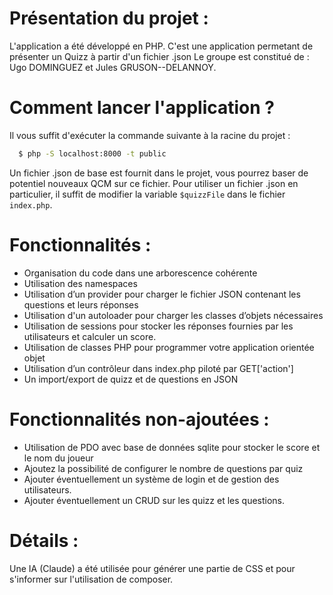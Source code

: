 # Présentation du projet :
L'application a été développé en PHP.
C'est une application permetant de présenter un Quizz à partir d'un fichier .json
Le groupe est constitué de : Ugo DOMINGUEZ et Jules GRUSON--DELANNOY.

# Comment lancer l'application ?
Il vous suffit d'exécuter la commande suivante à la racine du projet :
```bash
  $ php -S localhost:8000 -t public
```

Un fichier .json de base est fournit dans le projet, vous pourrez baser de potentiel nouveaux QCM sur ce fichier.
Pour utiliser un fichier .json en particulier, il suffit de modifier la variable `$quizzFile` dans le fichier `index.php`.

# Fonctionnalités :
- Organisation du code dans une arborescence cohérente
- Utilisation des namespaces
- Utilisation d’un provider pour charger le fichier JSON contenant les questions et leurs réponses
- Utilisation d'un autoloader pour charger les classes d’objets nécessaires
- Utilisation de sessions pour stocker les réponses fournies par les utilisateurs et calculer un score.
- Utilisation de classes PHP pour programmer votre application orientée objet
- Utilisation d’un contrôleur dans index.php piloté par GET['action']
- Un import/export de quizz et de questions en JSON

# Fonctionnalités non-ajoutées :
- Utilisation de PDO avec base de données sqlite pour stocker le score et le nom du joueur
- Ajoutez la possibilité de configurer le nombre de questions par quiz
- Ajouter éventuellement un système de login et de gestion des utilisateurs.
- Ajouter éventuellement un CRUD sur les quizz et les questions.

# Détails :
Une IA (Claude) a été utilisée pour générer une partie de CSS et pour s'informer sur l'utilisation de composer.
